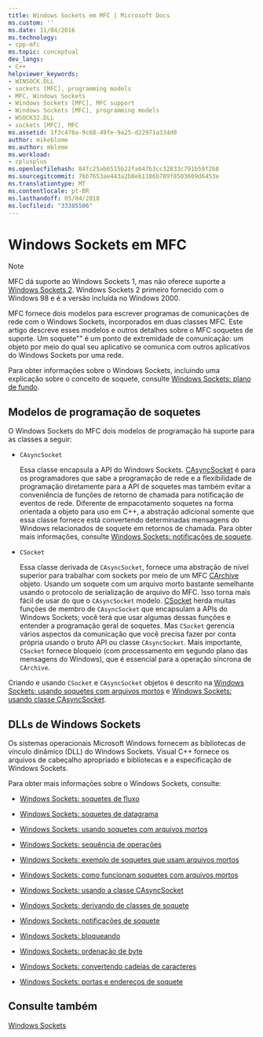 ```yaml
---
title: Windows Sockets em MFC | Microsoft Docs
ms.custom: ''
ms.date: 11/04/2016
ms.technology:
- cpp-mfc
ms.topic: conceptual
dev_langs:
- C++
helpviewer_keywords:
- WINSOCK.DLL
- sockets [MFC], programming models
- MFC, Windows Sockets
- Windows Sockets [MFC], MFC support
- Windows Sockets [MFC], programming models
- WSOCK32.DLL
- sockets [MFC], MFC
ms.assetid: 1f3c476a-9c68-49fe-9a25-d22971a334d0
author: mikeblome
ms.author: mblome
ms.workload:
- cplusplus
ms.openlocfilehash: 84fc25ab6515b22fa647b3cc32833c791b59f2b8
ms.sourcegitcommit: 76b7653ae443a2b8eb1186b789f8503609d6453e
ms.translationtype: MT
ms.contentlocale: pt-BR
ms.lasthandoff: 05/04/2018
ms.locfileid: "33385506"
---
```

# <a name="windows-sockets-in-mfc"></a>Windows Sockets em MFC
> [!NOTE]
>  MFC dá suporte ao Windows Sockets 1, mas não oferece suporte a [Windows Sockets 2](http://msdn.microsoft.com/library/windows/desktop/ms740673). Windows Sockets 2 primeiro fornecido com o Windows 98 e é a versão incluída no Windows 2000.  
  
 MFC fornece dois modelos para escrever programas de comunicações de rede com o Windows Sockets, incorporados em duas classes MFC. Este artigo descreve esses modelos e outros detalhes sobre o MFC soquetes de suporte. Um soquete"" é um ponto de extremidade de comunicação: um objeto por meio do qual seu aplicativo se comunica com outros aplicativos do Windows Sockets por uma rede.  
  
 Para obter informações sobre o Windows Sockets, incluindo uma explicação sobre o conceito de soquete, consulte [Windows Sockets: plano de fundo](../mfc/windows-sockets-background.md).  
  
##  <a name="_core_sockets_programming_models"></a> Modelos de programação de soquetes  
 O Windows Sockets do MFC dois modelos de programação há suporte para as classes a seguir:  
  
-   `CAsyncSocket`  
  
     Essa classe encapsula a API do Windows Sockets. [CAsyncSocket](../mfc/reference/casyncsocket-class.md) é para os programadores que sabe a programação de rede e a flexibilidade de programação diretamente para a API de soquetes mas também evitar a conveniência de funções de retorno de chamada para notificação de eventos de rede. Diferente de empacotamento soquetes na forma orientada a objeto para uso em C++, a abstração adicional somente que essa classe fornece está convertendo determinadas mensagens do Windows relacionados de soquete em retornos de chamada. Para obter mais informações, consulte [Windows Sockets: notificações de soquete](../mfc/windows-sockets-socket-notifications.md).  
  
-   `CSocket`  
  
     Essa classe derivada de `CAsyncSocket`, fornece uma abstração de nível superior para trabalhar com sockets por meio de um MFC [CArchive](../mfc/reference/carchive-class.md) objeto. Usando um soquete com um arquivo morto bastante semelhante usando o protocolo de serialização de arquivo do MFC. Isso torna mais fácil de usar do que o `CAsyncSocket` modelo. [CSocket](../mfc/reference/csocket-class.md) herda muitas funções de membro de `CAsyncSocket` que encapsulam a APIs do Windows Sockets; você terá que usar algumas dessas funções e entender a programação geral de soquetes. Mas `CSocket` gerencia vários aspectos da comunicação que você precisa fazer por conta própria usando o bruto API ou classe `CAsyncSocket`. Mais importante, `CSocket` fornece bloqueio (com processamento em segundo plano das mensagens do Windows), que é essencial para a operação síncrona de `CArchive`.  
  
 Criando e usando `CSocket` e `CAsyncSocket` objetos é descrito na [Windows Sockets: usando soquetes com arquivos mortos](../mfc/windows-sockets-using-sockets-with-archives.md) e [Windows Sockets: usando classe CAsyncSocket](../mfc/windows-sockets-using-class-casyncsocket.md).  
  
##  <a name="_core_mfc_socket_samples_and_windows_sockets_dlls"></a> DLLs de Windows Sockets  
 Os sistemas operacionais Microsoft Windows fornecem as bibliotecas de vínculo dinâmico (DLL) do Windows Sockets. Visual C++ fornece os arquivos de cabeçalho apropriado e bibliotecas e a especificação de Windows Sockets.  
  
 Para obter mais informações sobre o Windows Sockets, consulte:  
  
-   [Windows Sockets: soquetes de fluxo](../mfc/windows-sockets-stream-sockets.md)  
  
-   [Windows Sockets: soquetes de datagrama](../mfc/windows-sockets-datagram-sockets.md)  
  
-   [Windows Sockets: usando soquetes com arquivos mortos](../mfc/windows-sockets-using-sockets-with-archives.md)  
  
-   [Windows Sockets: sequência de operações](../mfc/windows-sockets-sequence-of-operations.md)  
  
-   [Windows Sockets: exemplo de soquetes que usam arquivos mortos](../mfc/windows-sockets-example-of-sockets-using-archives.md)  
  
-   [Windows Sockets: como funcionam soquetes com arquivos mortos](../mfc/windows-sockets-how-sockets-with-archives-work.md)  
  
-   [Windows Sockets: usando a classe CAsyncSocket](../mfc/windows-sockets-using-class-casyncsocket.md)  
  
-   [Windows Sockets: derivando de classes de soquete](../mfc/windows-sockets-deriving-from-socket-classes.md)  
  
-   [Windows Sockets: notificações de soquete](../mfc/windows-sockets-socket-notifications.md)  
  
-   [Windows Sockets: bloqueando](../mfc/windows-sockets-blocking.md)  
  
-   [Windows Sockets: ordenação de byte](../mfc/windows-sockets-byte-ordering.md)  
  
-   [Windows Sockets: convertendo cadeias de caracteres](../mfc/windows-sockets-converting-strings.md)  
  
-   [Windows Sockets: portas e endereços de soquete](../mfc/windows-sockets-ports-and-socket-addresses.md)  
  
## <a name="see-also"></a>Consulte também  
 [Windows Sockets](../mfc/windows-sockets.md)

